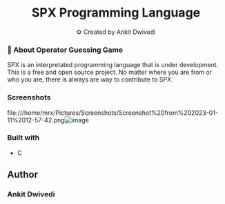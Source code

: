 <h1 align="center">SPX Programming Language</h1>
<p align="center">
      ⚙️ Created by Ankit Dwivedi
</p>

### 🎯 About Operator Guessing Game

SPX is an interpretated programming language that is under development. This is a free and open source project. No matter where you are from or who you are, there is always are way to contribute to SPX.


### Screenshots

file:///home/mrx/Pictures/Screenshots/Screenshot%20from%202023-01-11%2012-57-42.png![image](https://user-images.githubusercontent.com/65527745/211745005-ca181611-a0e9-4d00-aaac-66872d9e4937.png)

### Built with

- C

## Author
### Ankit Dwivedi
